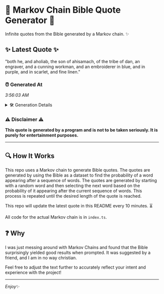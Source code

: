 # 📖 Markov Chain Bible Quote Generator 📖

Infinite quotes from the Bible generated by a Markov chain. ✨

## ✨ Latest Quote ✨
"both he, and aholiab, the son of ahisamach, of the tribe of dan, an engraver, and a cunning workman, and an embroiderer in blue, and in purple, and in scarlet, and fine linen."

### ⏰ Generated At
*3:56:03 AM*

<details>
    <summary>🛠️ Generation Details</summary>
    <p>
        <strong>🌱 Seed:</strong> both<br>
        <strong>🔄 Iterations:</strong> 32<br>
        <strong>📜 Context History:</strong><br>[ both ]: he,<br>[ both, he, ]: and<br>[ both, he,, and ]: aholiab,<br>[ both, he,, and, aholiab, ]: the<br>[ both, he,, and, aholiab,, the ]: son<br>[ both, he,, and, aholiab,, the, son ]: of<br>[ he,, and, aholiab,, the, son, of ]: ahisamach,<br>[ and, aholiab,, the, son, of, ahisamach, ]: of<br>[ aholiab,, the, son, of, ahisamach,, of ]: the<br>[ the, son, of, ahisamach,, of, the ]: tribe<br>[ son, of, ahisamach,, of, the, tribe ]: of<br>[ of, ahisamach,, of, the, tribe, of ]: dan,<br>[ ahisamach,, of, the, tribe, of, dan, ]: an<br>[ of, the, tribe, of, dan,, an ]: engraver,<br>[ the, tribe, of, dan,, an, engraver, ]: and<br>[ tribe, of, dan,, an, engraver,, and ]: a<br>[ of, dan,, an, engraver,, and, a ]: cunning<br>[ dan,, an, engraver,, and, a, cunning ]: workman,<br>[ an, engraver,, and, a, cunning, workman, ]: and<br>[ engraver,, and, a, cunning, workman,, and ]: an<br>[ and, a, cunning, workman,, and, an ]: embroiderer<br>[ a, cunning, workman,, and, an, embroiderer ]: in<br>[ cunning, workman,, and, an, embroiderer, in ]: blue,<br>[ workman,, and, an, embroiderer, in, blue, ]: and<br>[ and, an, embroiderer, in, blue,, and ]: in<br>[ an, embroiderer, in, blue,, and, in ]: purple,<br>[ embroiderer, in, blue,, and, in, purple, ]: and<br>[ in, blue,, and, in, purple,, and ]: in<br>[ blue,, and, in, purple,, and, in ]: scarlet,<br>[ and, in, purple,, and, in, scarlet, ]: and<br>[ in, purple,, and, in, scarlet,, and ]: fine<br>[ purple,, and, in, scarlet,, and, fine ]: linen.<br>
    </p>
</details>

### ⚠️ Disclaimer ⚠️
**This quote is generated by a program and is not to be taken seriously. It is purely for entertainment purposes.**

---

## 🔍 How It Works

This repo uses a Markov chain to generate Bible quotes. The quotes are generated by using the Bible as a dataset to find the probability of a word appearing after a sequence of words. The quotes are generated by starting with a random word and then selecting the next word based on the probability of it appearing after the current sequence of words. This process is repeated until the desired length of the quote is reached.

This repo will update the latest quote in this README every 10 minutes. ⏳

All code for the actual Markov chain is in `index.ts`.

## ❓ Why

I was just messing around with Markov Chains and found that the Bible surprisingly yielded good results when prompted. 
It was suggested by a friend, and I am in no way christian.

Feel free to adjust the text further to accurately reflect your intent and experience with the project!

---

*Enjoy*✨
